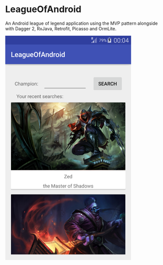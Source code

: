 # LeagueOfAndroid
An Android league of legend application using the MVP pattern alongside with Dagger 2, RxJava, Retrofit, Picasso and OrmLite.

<img src="screen.png" alt="LeagueOfAndroid app" width="400px"/>
